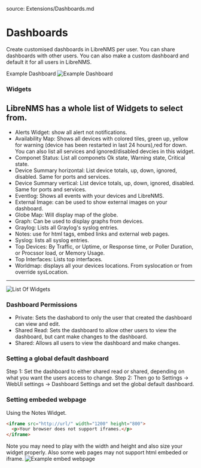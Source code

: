 source: Extensions/Dashboards.md

# Dashboards
Create customised dashboards in LibreNMS per user. You can share dashboards with other users. You can also make a custom dashboard and
default it for all users in LibreNMS.

Example Dashboard
![Example Dashboard](/img/example-dashboard.png)

### Widgets
LibreNMS has a whole list of Widgets to select from. 
--------------------------------------------------------------
- Alerts Widget: show all alert not notifications.
- Availability Map: Shows all devices with colored tiles, green up, yellow for warning (device has been restarted in last 24 hours),red   for down. You can also list all services and ignored/disabled devcies in this widget.
- Componet Status: List all componets Ok state, Warning state, Critical state.
- Device Summary horizontal: List device totals, up, down, ignored, disabled. Same for ports and services. 
- Device Summary vertical: List device totals, up, down, ignored, disabled. Same for ports and services.
- Eventlog: Shows all events with your devices and LibreNMS. 
- External Image: can be used to show external images on your dashboard. 
- Globe Map: Will display map of the globe.
- Graph: Can be used to display graphs from devices. 
- Graylog: Lists all Graylog's syslog entries.
- Notes: use for html tags, embed links and external web pages.
- Syslog: lists all syslog entries.
- Top Devices: By Traffic, or  Uptime, or Response time, or Poller Duration, or Procssor load, or Memory Usage.
- Top Interfaces: Lists top interfaces.
- Worldmap: displays all your devices locations. From syslocation or from override sysLocation.
--------------------------------------------------------------------
![List Of Widgets](/img/list-widgets.png)


### Dashboard Permissions
- Private: Sets the dashabord to only the user that created the dashboard can view and edit.
- Shared Read: Sets the dashboard to allow other users to view the dashboard, but cant make changes to the dashboard.
- Shared: Allows all users to view the dashboard and make changes.

### Setting a global default dashboard
Step 1: Set the dashboard to either shared read or shared, depending on what you want the users access to change. 
Step 2: Then go to Settings -> WebUI settings -> Dashboard Settings and set the global default dashboard.

### Setting embeded webpage
Using the Notes Widget.
```html
<iframe src="http://url/" width="1200" height="800">
  <p>Your browser does not support iframes.</p>
</iframe>
```
Note you may need to play with the width and height and also size your widget properly.
Also some web pages may not support html embeded or iframe.
![Example embed webpage](/img/example-embed-website.png)



